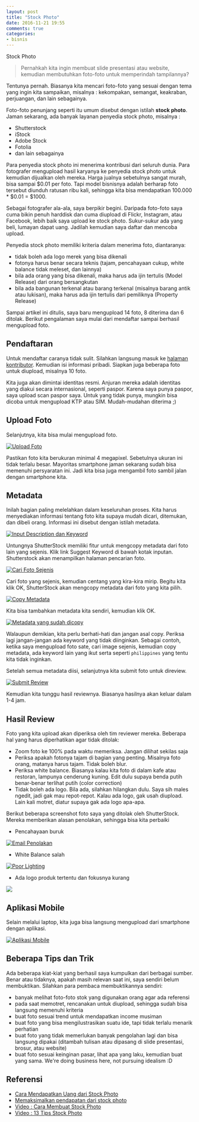 ```yaml
---
layout: post
title: "Stock Photo"
date: 2016-11-21 19:55
comments: true
categories: 
- bisnis
---
```


Stock Photo

> Pernahkah kita ingin membuat slide presentasi atau website, kemudian membutuhkan foto-foto untuk memperindah tampilannya? 

Tentunya pernah. Biasanya kita mencari foto-foto yang sesuai dengan tema yang ingin kita sampaikan, misalnya : kekompakan, semangat, keakraban, perjuangan, dan lain sebagainya.

Foto-foto penunjang seperti itu umum disebut dengan istilah __stock photo__. Jaman sekarang, ada banyak layanan penyedia stock photo, misalnya : 

* Shutterstock
* iStock
* Adobe Stock
* Fotolia
* dan lain sebagainya

Para penyedia stock photo ini menerima kontribusi dari seluruh dunia. Para fotografer mengupload hasil karyanya ke penyedia stock photo untuk kemudian dijualkan oleh mereka. Harga jualnya sebetulnya sangat murah, bisa sampai $0.01 per foto. Tapi model bisnisnya adalah berharap foto tersebut diunduh ratusan ribu kali, sehingga kita bisa mendapatkan 100.000 * $0.01 = $1000.

Sebagai fotografer ala-ala, saya berpikir begini. Daripada foto-foto saya cuma bikin penuh harddisk dan cuma diupload di Flickr, Instagram, atau Facebook, lebih baik saya upload ke stock photo. Sukur-sukur ada yang beli, lumayan dapat uang. Jadilah kemudian saya daftar dan mencoba upload.

Penyedia stock photo memiliki kriteria dalam menerima foto, diantaranya:

* tidak boleh ada logo merek yang bisa dikenali
* fotonya harus benar secara teknis (tajam, pencahayaan cukup, white balance tidak meleset, dan lainnya)
* bila ada orang yang bisa dikenali, maka harus ada ijin tertulis (Model Release) dari orang bersangkutan
* bila ada bangunan terkenal atau barang terkenal (misalnya barang antik atau lukisan), maka harus ada ijin tertulis dari pemiliknya (Property Release)

Sampai artikel ini ditulis, saya baru mengupload 14 foto, 8 diterima dan 6 ditolak. Berikut pengalaman saya mulai dari mendaftar sampai berhasil mengupload foto.

<!--more-->

## Pendaftaran ##

Untuk mendaftar caranya tidak sulit. Silahkan langsung masuk ke [halaman kontributor](http://submit.shutterstock.com). Kemudian isi informasi pribadi. Siapkan juga beberapa foto untuk diupload, misalnya 10 foto.

Kita juga akan dimintai identitas resmi. Anjuran mereka adalah identitas yang diakui secara internasional, seperti paspor. Karena saya punya paspor, saya upload scan paspor saya. Untuk yang tidak punya, mungkin bisa dicoba untuk mengupload KTP atau SIM. Mudah-mudahan diterima ;)

## Upload Foto ##

Selanjutnya, kita bisa mulai mengupload foto. 

[![Upload Foto](https://lh3.googleusercontent.com/zpnL7WF6QuwU5zdY7-6maL5wZotwJLYfKODR0wL9BsgagaaedRPHfUVVXA61Ef5TYNPgpzLgJzH1=w1160-h571-no)](https://lh3.googleusercontent.com/zpnL7WF6QuwU5zdY7-6maL5wZotwJLYfKODR0wL9BsgagaaedRPHfUVVXA61Ef5TYNPgpzLgJzH1=w1160-h571-no)

Pastikan foto kita berukuran minimal 4 megapixel. Sebetulnya ukuran ini tidak terlalu besar. Mayoritas smartphone jaman sekarang sudah bisa memenuhi persyaratan ini. Jadi kita bisa juga mengambil foto sambil jalan dengan smartphone kita.

## Metadata ##

Inilah bagian paling melelahkan dalam keseluruhan proses. Kita harus menyediakan informasi tentang foto kita supaya mudah dicari, ditemukan, dan dibeli orang. Informasi ini disebut dengan istilah metadata. 

[![Input Description dan Keyword](https://lh3.googleusercontent.com/QFkqAoQ8sbCJ98o3ijIcfto6H5wlwBnRxKF6rWrar5ZqyKqhX-CQTn_jTjhzr9qHVymNd1-btAcc=w974-h621-no)](https://lh3.googleusercontent.com/QFkqAoQ8sbCJ98o3ijIcfto6H5wlwBnRxKF6rWrar5ZqyKqhX-CQTn_jTjhzr9qHVymNd1-btAcc=w974-h621-no)

Untungnya ShutterStock memiliki fitur untuk mengcopy metadata dari foto lain yang sejenis. Klik link Suggest Keyword di bawah kotak inputan. Shutterstock akan menampilkan halaman pencarian foto.

[![Cari Foto Sejenis](https://lh3.googleusercontent.com/zKICqtUyBoNSSwprdiZh2LTs0Vh-tw0Gf1xlYfogUJ9p-_AKeo-tJPMeVv84qVzq_G-hoz1nsq6i=w1235-h582-no)](https://lh3.googleusercontent.com/zKICqtUyBoNSSwprdiZh2LTs0Vh-tw0Gf1xlYfogUJ9p-_AKeo-tJPMeVv84qVzq_G-hoz1nsq6i=w1235-h582-no)

Cari foto yang sejenis, kemudian centang yang kira-kira mirip. Begitu kita klik OK, ShutterStock akan mengcopy metadata dari foto yang kita pilih.

[![Copy Metadata](https://lh3.googleusercontent.com/v8OomBKhyX1t6n4nJwdOcs6aJw5mR_oBlbd82FFH9vNpqo0_IJPJSF6t2yVZg5zZuGh284es0EfO=w1234-h580-no)](https://lh3.googleusercontent.com/v8OomBKhyX1t6n4nJwdOcs6aJw5mR_oBlbd82FFH9vNpqo0_IJPJSF6t2yVZg5zZuGh284es0EfO=w1234-h580-no)

Kita bisa tambahkan metadata kita sendiri, kemudian klik OK.

[![Metadata yang sudah dicopy](https://lh3.googleusercontent.com/cwplS8kw6Gma5u88ZGh8rBCXVZTl6APhZBzI9J2WwcAgKYat58JA_tS0EYxE93Fu0gZWjPE_MeRd=w956-h623-no)](https://lh3.googleusercontent.com/cwplS8kw6Gma5u88ZGh8rBCXVZTl6APhZBzI9J2WwcAgKYat58JA_tS0EYxE93Fu0gZWjPE_MeRd=w956-h623-no)

Walaupun demikian, kita perlu berhati-hati dan jangan asal copy. Periksa lagi jangan-jangan ada keyword yang tidak diinginkan. Sebagai contoh, ketika saya mengupload foto sate, cari image sejenis, kemudian copy metadata, ada keyword lain yang ikut serta seperti `philippines` yang tentu kita tidak inginkan.

Setelah semua metadata diisi, selanjutnya kita submit foto untuk direview.

[![Submit Review](https://lh3.googleusercontent.com/LMCHVZl47oop--c9fqUWmy8vqYAtVtlj5xR7HscMIenp3kmff96NPnYG9uNyRHbc5aq2fyK2k_Lb=w670-h453-no)](https://lh3.googleusercontent.com/LMCHVZl47oop--c9fqUWmy8vqYAtVtlj5xR7HscMIenp3kmff96NPnYG9uNyRHbc5aq2fyK2k_Lb=w670-h453-no)

Kemudian kita tunggu hasil reviewnya. Biasanya hasilnya akan keluar dalam 1-4 jam.

## Hasil Review ##

Foto yang kita upload akan diperiksa oleh tim reviewer mereka. Beberapa hal yang harus diperhatikan agar tidak ditolak:

* Zoom foto ke 100% pada waktu memeriksa. Jangan dilihat sekilas saja
* Periksa apakah fotonya tajam di bagian yang penting. Misalnya foto orang, matanya harus tajam. Tidak boleh blur.
* Periksa white balance. Biasanya kalau kita foto di dalam kafe atau restoran, lampunya cenderung kuning. Edit dulu supaya benda putih benar-benar terlihat putih (color correction)
* Tidak boleh ada logo. Bila ada, silahkan hilangkan dulu. Saya sih males ngedit, jadi gak mau repot-repot. Kalau ada logo, gak usah diupload. Lain kali motret, diatur supaya gak ada logo apa-apa.

Berikut beberapa screenshot foto saya yang ditolak oleh ShutterStock. Mereka memberikan alasan penolakan, sehingga bisa kita perbaiki

* Pencahayaan buruk

[![Email Penolakan](https://lh3.googleusercontent.com/NcX78ZUze32dyRVisy30iuQo7wuPZg0_5EvCfno1FpqwfNN646tvSm-tsJXZuadfEkx8HYLYN5ek=w868-h540-no)](https://lh3.googleusercontent.com/NcX78ZUze32dyRVisy30iuQo7wuPZg0_5EvCfno1FpqwfNN646tvSm-tsJXZuadfEkx8HYLYN5ek=w868-h540-no)

* White Balance salah

[![Poor Lighting](https://lh3.googleusercontent.com/cP-wLoVuUkNMWVf-daSxhLJQk4ZDZuIEE1gwavhBsvnFUDcE87fDmLmS22gtlBk56TmpW6Mc3np7=w639-h453-no)](https://lh3.googleusercontent.com/cP-wLoVuUkNMWVf-daSxhLJQk4ZDZuIEE1gwavhBsvnFUDcE87fDmLmS22gtlBk56TmpW6Mc3np7=w639-h453-no)

* Ada logo produk tertentu dan fokusnya kurang

[![](https://lh3.googleusercontent.com/24Q6OiTJ7CF7LuQh3RNipBUt3RDYEf0uCwcBACYY7CTiWseIatK4DzSuGzwiSgYwSsV2voklmISi=w615-h241-no)](https://lh3.googleusercontent.com/24Q6OiTJ7CF7LuQh3RNipBUt3RDYEf0uCwcBACYY7CTiWseIatK4DzSuGzwiSgYwSsV2voklmISi=w615-h241-no)

## Aplikasi Mobile ##

Selain melalui laptop, kita juga bisa langsung mengupload dari smartphone dengan aplikasi.

[![Aplikasi Mobile](https://lh3.googleusercontent.com/RLyJ5yL65-l1FbovfQd0aZUPKe9jalsBli5FbAdAAY_puV2ZIrg1TBUvkUcNeSJS6HyFxcKTIXy7=w379-h671-no)](https://lh3.googleusercontent.com/RLyJ5yL65-l1FbovfQd0aZUPKe9jalsBli5FbAdAAY_puV2ZIrg1TBUvkUcNeSJS6HyFxcKTIXy7=w379-h671-no)

## Beberapa Tips dan Trik ##

Ada beberapa kiat-kiat yang berhasil saya kumpulkan dari berbagai sumber. Benar atau tidaknya, apakah masih relevan saat ini, saya sendiri belum membuktikan. Silahkan para pembaca membuktikannya sendiri:

* banyak melihat foto-foto stok yang digunakan orang agar ada referensi
* pada saat memotret, rencanakan untuk diupload, sehingga sudah bisa langsung memenuhi kriteria
* buat foto sesuai trend untuk mendapatkan income musiman
* buat foto yang bisa mengilustrasikan suatu ide, tapi tidak terlalu menarik perhatian
* buat foto yang tidak memerlukan banyak pengolahan lagi dan bisa langsung dipakai (ditambah tulisan atau dipasang di slide presentasi, brosur, atau website)
* buat foto sesuai keinginan pasar, lihat apa yang laku, kemudian buat yang sama. We're doing business here, not pursuing idealism :D

## Referensi ##

* [Cara Mendapatkan Uang dari Stock Photo](http://www.michaeljayfoto.com/beginners-guide/how-to-make-200-from-shutterstock-istockphoto-or-fotolia/)
* [Memaksimalkan pendapatan dari stock photo](http://www.michaeljayfoto.com/agency-news/from-zero-to-100-a-month-with-microstock-in-2016/)
* [Video : Cara Membuat Stock Photo](https://www.youtube.com/watch?v=pXW-r62YOfQ)
* [Video : 13 Tips Stock Photo](https://www.youtube.com/watch?v=Vg3j-4tkGf4)
